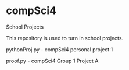 # compSci4
School Projects

This repository is used to turn in school projects.

pythonProj.py - compSci4 personal project 1

proof.py - compSci4 Group 1 Project A
